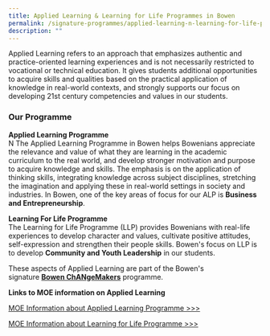 ```yaml
---
title: Applied Learning & Learning for Life Programmes in Bowen
permalink: /signature-programmes/applied-learning-n-learning-for-life-programmes-in-bowen/
description: ""
---
```

Applied Learning refers to an approach that emphasizes authentic and practice-oriented learning experiences and is not necessarily restricted to vocational or technical education. It gives students additional opportunities to acquire skills and qualities based on the practical application of knowledge in real-world contexts, and strongly supports our focus on developing 21st century competencies and values in our students.

### Our Programme

**Applied Learning Programme**  <br>N
The Applied Learning Programme in Bowen helps Bowenians appreciate the relevance and value of what they are learning in the academic curriculum to the real world, and develop stronger motivation and purpose to acquire knowledge and skills. The emphasis is on the application of thinking skills, integrating knowledge across subject disciplines, stretching the imagination and applying these in real-world settings in society and industries. In Bowen, one of the key areas of focus for our ALP is **Business and Entrepreneurship**.  

  

**Learning For Life Programme**<br>
The Learning for Life Programme (LLP) provides Bowenians with real-life experiences to develop character and values, cultivate positive attitudes, self-expression and strengthen their people skills. Bowen's focus on LLP is to develop **Community and Youth Leadership** in our students.

These aspects of Applied Learning are part of the Bowen's signature **[Bowen ChANgeMakers](/signature-programmes/bowen-changemakers)** programme.

**Links to MOE information on Applied Learning**

[MOE Information about Applied Learning Programme >>>](https://www.moe.gov.sg/education/secondary/applied-learning)

[MOE Information about Learning for Life Programme >>>](https://www.moe.gov.sg/education/secondary/applied-learning)